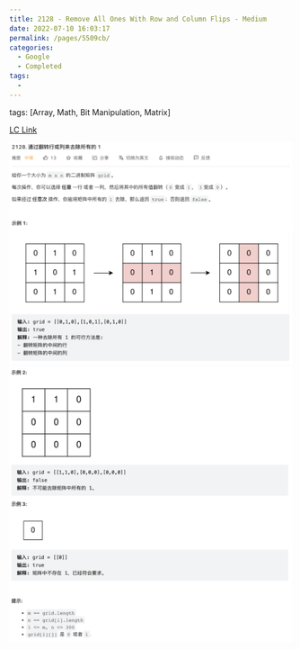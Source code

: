 ```yaml
---
title: 2128 - Remove All Ones With Row and Column Flips - Medium
date: 2022-07-10 16:03:17
permalink: /pages/5509cb/
categories:
  - Google
  - Completed
tags:
  - 
---
```

tags: [Array, Math, Bit Manipulation, Matrix]

[LC Link](https://leetcode.cn/problems/remove-all-ones-with-row-and-column-flips/)

![](https://raw.githubusercontent.com/emmableu/image/master/202207102301184.png)
![](https://raw.githubusercontent.com/emmableu/image/master/202207102301777.png)